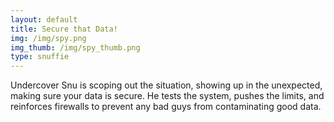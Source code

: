 ```yaml
---
layout: default
title: Secure that Data!
img: /img/spy.png
img_thumb: /img/spy_thumb.png
type: snuffie
---
```


Undercover Snu is scoping out the situation, showing up in the unexpected, making sure your data is secure. He tests the system, pushes the limits, and reinforces firewalls to prevent any bad guys from contaminating good data.
